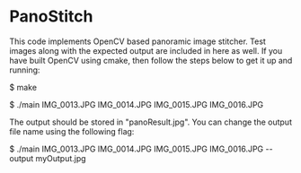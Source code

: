 # PanoStitch

This code implements OpenCV based panoramic image stitcher. Test images along with the expected output are included in here as well. If you have built OpenCV using cmake, 
then follow the steps below to get it up and running:

$ make

$ ./main IMG_0013.JPG IMG_0014.JPG IMG_0015.JPG IMG_0016.JPG

The output should be stored in "panoResult.jpg". You can change the output file name using the following flag:

$ ./main IMG_0013.JPG IMG_0014.JPG IMG_0015.JPG IMG_0016.JPG --output myOutput.jpg